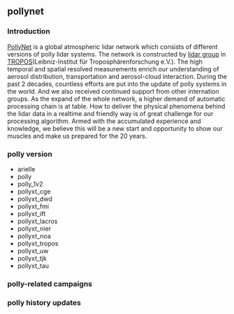 ## pollynet

### Introduction

[PollyNet](http://polly.rsd.tropos.de/?p=about) is a global atmospheric lidar network which consists of different versions of polly lidar systems. The network is constructed by [lidar group](https://www.tropos.de/institut/abteilungen/fernerkundung-atmosphaerischer-prozesse-neu/) in [TROPOS](https://www.tropos.de/)(Leibniz-Institut für
Troposphärenforschung e.V.). The high temporal and spatial resolved measurements enrich our understanding of aerosol distribution, transportation and aerosol-cloud interaction. During the past 2 decades, countless efforts are put into the update of polly systems in the world. And we also received continued support from other internation groups. As the expand of the whole network, a higher demand of automatic processing chain is at table. How to deliver the physical phenomena behind the lidar data in a realtime and friendly way is of great challenge for our processing algorithm. Armed with the accumulated experience and knowledge, we believe this will be a new start and opportunity to show our muscles and make us prepared for the 20 years.

### polly version 

- arielle
- polly
- polly_1v2
- pollyxt_cge
- pollyxt_dwd
- pollyxt_fmi
- pollyxt_ift
- pollyxt_lacros
- pollyxt_nier
- pollyxt_noa
- pollyxt_tropos
- pollyxt_uw
- pollyxt_tjk
- pollyxt_tau

### polly-related campaigns

### polly history updates
